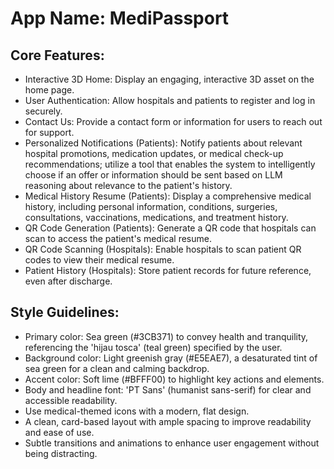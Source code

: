 # **App Name**: MediPassport

## Core Features:

- Interactive 3D Home: Display an engaging, interactive 3D asset on the home page.
- User Authentication: Allow hospitals and patients to register and log in securely.
- Contact Us: Provide a contact form or information for users to reach out for support.
- Personalized Notifications (Patients): Notify patients about relevant hospital promotions, medication updates, or medical check-up recommendations; utilize a tool that enables the system to intelligently choose if an offer or information should be sent based on LLM reasoning about relevance to the patient's history.
- Medical History Resume (Patients): Display a comprehensive medical history, including personal information, conditions, surgeries, consultations, vaccinations, medications, and treatment history.
- QR Code Generation (Patients): Generate a QR code that hospitals can scan to access the patient's medical resume.
- QR Code Scanning (Hospitals): Enable hospitals to scan patient QR codes to view their medical resume.
- Patient History (Hospitals): Store patient records for future reference, even after discharge.

## Style Guidelines:

- Primary color: Sea green (#3CB371) to convey health and tranquility, referencing the 'hijau tosca' (teal green) specified by the user.
- Background color: Light greenish gray (#E5EAE7), a desaturated tint of sea green for a clean and calming backdrop.
- Accent color: Soft lime (#BFFF00) to highlight key actions and elements.
- Body and headline font: 'PT Sans' (humanist sans-serif) for clear and accessible readability.
- Use medical-themed icons with a modern, flat design.
- A clean, card-based layout with ample spacing to improve readability and ease of use.
- Subtle transitions and animations to enhance user engagement without being distracting.